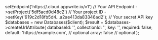 <?php

use Appwrite\Client;
use Appwrite\Services\Databases;

$client = (new Client())
    ->setEndpoint('https://<REGION>.cloud.appwrite.io/v1') // Your API Endpoint
    ->setProject('5df5acd0d48c2') // Your project ID
    ->setKey('919c2d18fb5d4...a2ae413da83346ad2'); // Your secret API key

$databases = new Databases($client);

$result = $databases->createUrlAttribute(
    databaseId: '<DATABASE_ID>',
    collectionId: '<COLLECTION_ID>',
    key: '',
    required: false,
    default: 'https://example.com', // optional
    array: false // optional
);